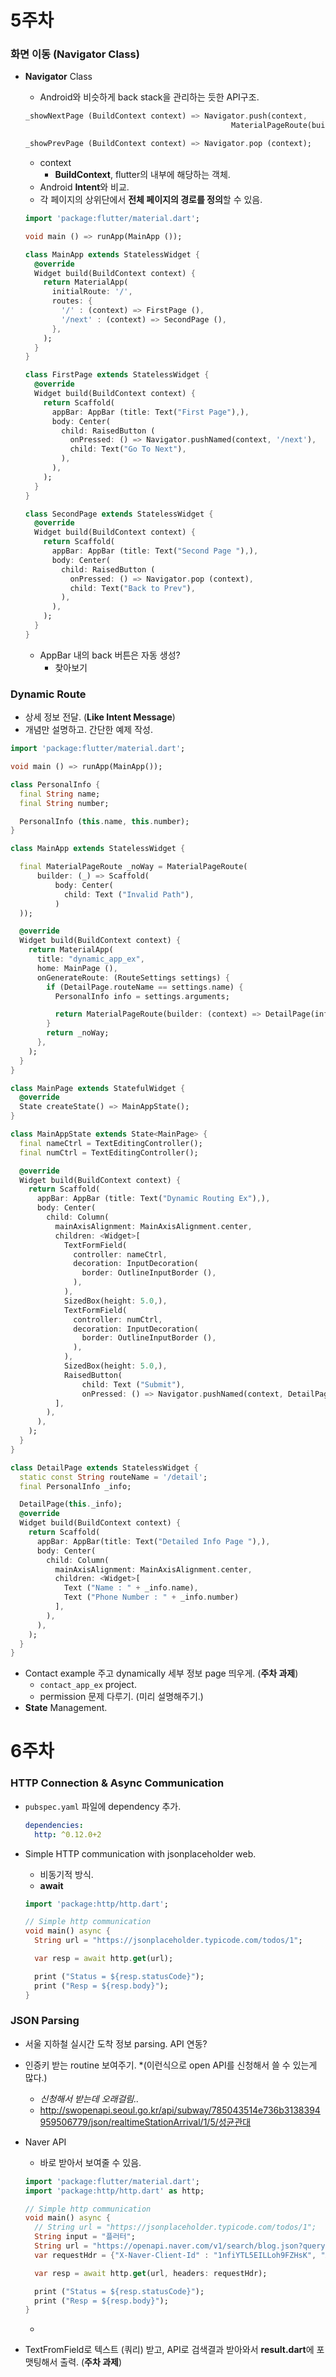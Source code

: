 # 5주차

### 화면 이동 (Navigator Class)

+ **Navigator** Class

  + Android와 비슷하게 back stack을 관리하는 듯한 API구조.

  ```dart
  _showNextPage (BuildContext context) => Navigator.push(context, 
                                                MaterialPageRoute(builder: (context) => NextPage ()));
  
  _showPrevPage (BuildContext context) => Navigator.pop (context);
  ```

  + context
    + **BuildContext**, flutter의 내부에 해당하는 객체. 
  + Android **Intent**와 비교. 
  + 각 페이지의 상위단에서 **전체 페이지의 경로를 정의**할 수 있음.

  ```dart
  import 'package:flutter/material.dart';
  
  void main () => runApp(MainApp ());
  
  class MainApp extends StatelessWidget {
    @override
    Widget build(BuildContext context) {
      return MaterialApp(
        initialRoute: '/',
        routes: {
          '/' : (context) => FirstPage (),
          '/next' : (context) => SecondPage (),
        },
      );
    }
  }
  
  class FirstPage extends StatelessWidget {
    @override
    Widget build(BuildContext context) {
      return Scaffold(
        appBar: AppBar (title: Text("First Page"),),
        body: Center(
          child: RaisedButton (
            onPressed: () => Navigator.pushNamed(context, '/next'),
            child: Text("Go To Next"),
          ),
        ),
      );
    }
  }
  
  class SecondPage extends StatelessWidget {
    @override
    Widget build(BuildContext context) {
      return Scaffold(
        appBar: AppBar (title: Text("Second Page "),),
        body: Center(
          child: RaisedButton (
            onPressed: () => Navigator.pop (context),
            child: Text("Back to Prev"),
          ),
        ),
      );
    }
  }
  ```

  + AppBar 내의 back 버튼은 자동 생성? 
    + 찾아보기

### Dynamic Route

+ 상세 정보 전달. (**Like Intent Message**)
+ 개념만 설명하고. 간단한 예제 작성.

```dart
import 'package:flutter/material.dart';

void main () => runApp(MainApp());

class PersonalInfo {
  final String name;
  final String number;

  PersonalInfo (this.name, this.number);
}

class MainApp extends StatelessWidget {

  final MaterialPageRoute _noWay = MaterialPageRoute(
      builder: (_) => Scaffold(
          body: Center(
            child: Text ("Invalid Path"),
          )
  ));

  @override
  Widget build(BuildContext context) {
    return MaterialApp(
      title: "dynamic_app_ex",
      home: MainPage (),
      onGenerateRoute: (RouteSettings settings) {
        if (DetailPage.routeName == settings.name) {
          PersonalInfo info = settings.arguments;

          return MaterialPageRoute(builder: (context) => DetailPage(info));
        }
        return _noWay;
      },
    );
  }
}

class MainPage extends StatefulWidget {
  @override
  State createState() => MainAppState();
}

class MainAppState extends State<MainPage> {
  final nameCtrl = TextEditingController();
  final numCtrl = TextEditingController();

  @override
  Widget build(BuildContext context) {
    return Scaffold(
      appBar: AppBar (title: Text("Dynamic Routing Ex"),),
      body: Center(
        child: Column(
          mainAxisAlignment: MainAxisAlignment.center,
          children: <Widget>[
            TextFormField(
              controller: nameCtrl,
              decoration: InputDecoration(
                border: OutlineInputBorder (),
              ),
            ),
            SizedBox(height: 5.0,),
            TextFormField(
              controller: numCtrl,
              decoration: InputDecoration(
                border: OutlineInputBorder (),
              ),
            ),
            SizedBox(height: 5.0,),
            RaisedButton(
                child: Text ("Submit"),
                onPressed: () => Navigator.pushNamed(context, DetailPage.routeName, arguments: PersonalInfo(nameCtrl.text, numCtrl.text)))
          ],
        ),
      ),
    );
  }
}

class DetailPage extends StatelessWidget {
  static const String routeName = '/detail';
  final PersonalInfo _info;

  DetailPage(this._info);
  @override
  Widget build(BuildContext context) {
    return Scaffold(
      appBar: AppBar(title: Text("Detailed Info Page "),),
      body: Center(
        child: Column(
          mainAxisAlignment: MainAxisAlignment.center,
          children: <Widget>[
            Text ("Name : " + _info.name),
            Text ("Phone Number : " + _info.number)
          ],
        ),
      ),
    );
  }
}
```

+ Contact example 주고 dynamically 세부 정보 page 띄우게. (**주차 과제**)
  + `contact_app_ex` project.
  + permission 문제 다루기. (미리 설명해주기.)
+ **State** Management.



# 6주차

<!-- https://jsonplaceholder.typicode.com/ -->

### HTTP Connection & Async Communication

+ `pubspec.yaml` 파일에 dependency 추가.

  ```yaml
  dependencies:
    http: ^0.12.0+2
  ```

+ Simple HTTP communication with jsonplaceholder web.

  + 비동기적 방식. 
  + **await**

  ```dart
  import 'package:http/http.dart';
  
  // Simple http communication
  void main() async {
    String url = "https://jsonplaceholder.typicode.com/todos/1";
  
    var resp = await http.get(url);
  
    print ("Status = ${resp.statusCode}");
    print ("Resp = ${resp.body}");
  }
  ```

  

### JSON Parsing

+ 서울 지하철 실시간 도착 정보 parsing. API 연동?

  <!-- http://data.seoul.go.kr/dataList/OA-12764/F/1/datasetView.do -->

+ 인증키 받는 routine 보여주기. *(이런식으로 open API를 신청해서 쓸 수 있는게 많다.)

  + *신청해서 받는데 오래걸림..*
  + http://swopenapi.seoul.go.kr/api/subway/785043514e736b3138394959506779/json/realtimeStationArrival/1/5/성균관대

+ Naver API

  + 바로 받아서 보여줄 수 있음. 

  ```dart
  import 'package:flutter/material.dart';
  import 'package:http/http.dart' as http;
  
  // Simple http communication
  void main() async {
    // String url = "https://jsonplaceholder.typicode.com/todos/1";
    String input = "플러터";
    String url = "https://openapi.naver.com/v1/search/blog.json?query=" + input;
    var requestHdr = {"X-Naver-Client-Id" : "1nfiYTL5EILLoh9FZHsK", "X-Naver-Client-Secret" : "8iz3PrleNQ"};
  
    var resp = await http.get(url, headers: requestHdr);
  
    print ("Status = ${resp.statusCode}");
    print ("Resp = ${resp.body}");
  }
  ```

  + <!-- https://openapi.naver.com/v1/search/blog.json?query=; -->

+ TextFromField로 텍스트 (쿼리) 받고, API로 검색결과 받아와서 **result.dart**에 포맷팅해서 출력. (**주차 과제**)

